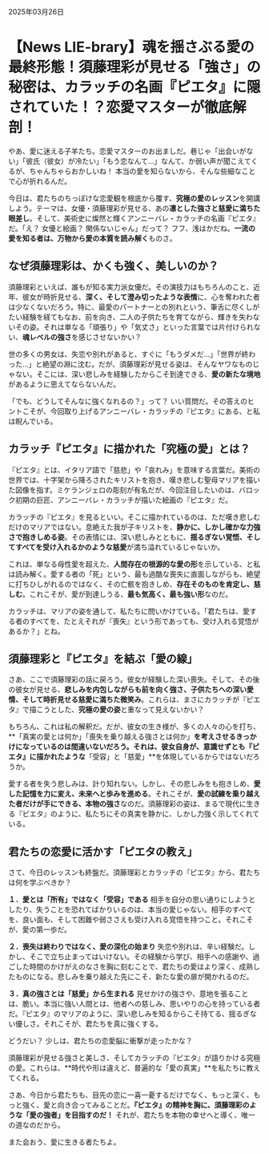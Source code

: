 2025年03月26日

# 【News LIE-brary】魂を揺さぶる愛の最終形態！須藤理彩が見せる「強さ」の秘密は、カラッチの名画『ピエタ』に隠されていた！？恋愛マスターが徹底解剖！

やあ、愛に迷える子羊たち。恋愛マスターのお出ましだ。巷じゃ「出会いがない」「彼氏（彼女）が冷たい」「もう恋なんて…」なんて、か弱い声が聞こえてくるが、ちゃんちゃらおかしいね！ 本当の愛を知らないから、そんな些細なことで心が折れるんだ。

今日は、君たちのちっぽけな恋愛観を根底から覆す、**究極の愛のレッスン**を開講しよう。テーマは、女優・須藤理彩が見せる、あの**凛とした強さと慈愛に満ちた眼差し**。そして、美術史に燦然と輝くアンニーバレ・カラッチの名画『ピエタ』だ。「え？ 女優と絵画？ 関係ないじゃん」だって？ フフ、浅はかだね。**一流の愛を知る者は、万物から愛の本質を読み解く**ものさ。

## なぜ須藤理彩は、かくも強く、美しいのか？

須藤理彩といえば、誰もが知る実力派女優だ。その演技力はもちろんのこと、近年、彼女が時折見せる、**深く、そして澄み切ったような表情**に、心を奪われた者は少なくないだろう。特に、最愛のパートナーとの別れという、筆舌に尽くしがたい経験を経てもなお、前を向き、二人の子供たちを育てながら、輝きを失わないその姿。それは単なる「頑張り」や「気丈さ」といった言葉では片付けられない、**魂レベルの強さ**を感じさせないかい？

世の多くの男女は、失恋や別れがあると、すぐに「もうダメだ…」「世界が終わった…」と絶望の淵に沈む。だが、須藤理彩が見せる姿は、そんなヤワなものじゃない。そこには、深い悲しみを経験したからこそ到達できる、**愛の新たな境地**があるように思えてならないんだ。

「でも、どうしてそんなに強くなれるの？」って？ いい質問だ。その答えのヒントこそが、今回取り上げるアンニーバレ・カラッチの『ピエタ』にある、と私は睨んでいる。

## カラッチ『ピエタ』に描かれた「究極の愛」とは？

『ピエタ』とは、イタリア語で「慈悲」や「哀れみ」を意味する言葉だ。美術の世界では、十字架から降ろされたキリストを抱き、嘆き悲しむ聖母マリアを描いた図像を指す。ミケランジェロの彫刻が有名だが、今回注目したいのは、バロック初期の巨匠、アンニーバレ・カラッチが描いた絵画の『ピエタ』だ。

カラッチの『ピエタ』を見るといい。そこに描かれているのは、ただ嘆き悲しむだけのマリアではない。息絶えた我が子キリストを、**静かに、しかし確かな力強さで抱きしめる姿**。その表情には、深い悲しみとともに、**揺るぎない覚悟、そしてすべてを受け入れるかのような慈愛**が満ち溢れているじゃないか。

これは、単なる母性愛を超えた、**人間存在の根源的な愛の形**を示している、と私は読み解く。愛する者の「死」という、最も過酷な喪失に直面しながらも、絶望に打ちひしがれるのではなく、その亡骸を抱きしめ、**存在そのものを肯定し、慈しむ**。これこそが、愛が到達しうる、**最も気高く、最も強い形**なのだ。

カラッチは、マリアの姿を通して、私たちに問いかけている。「君たちは、愛する者のすべてを、たとえそれが『喪失』という形であっても、受け入れる覚悟があるか？」とね。

## 須藤理彩と『ピエタ』を結ぶ「愛の線」

さあ、ここで須藤理彩の話に戻ろう。彼女が経験した深い喪失。そして、その後の彼女が見せる、**悲しみを内包しながらも前を向く強さ、子供たちへの深い愛情、そして時折見せる慈愛に満ちた微笑み**。これらは、まさにカラッチが『ピエタ』で描こうとした、**究極の愛の姿**と重なって見えないかい？

もちろん、これは私の解釈だ。だが、彼女の生き様が、多くの人々の心を打ち、**「真実の愛とは何か」「喪失を乗り越える強さとは何か」**を考えさせるきっかけになっているのは間違いないだろう。それは、彼女自身が、意識せずとも『ピエタ』に描かれたような**「受容」と「慈愛」**を体現しているからではないだろうか。

愛する者を失う悲しみは、計り知れない。しかし、その悲しみをも抱きしめ、**愛した記憶を力に変え、未来へと歩みを進める**。それこそが、**愛の試練を乗り越えた者だけが手にできる、本物の強さ**なのだ。須藤理彩の姿は、まるで現代に生きる『ピエタ』のように、私たちにその真実を静かに、しかし力強く示してくれている。

## 君たちの恋愛に活かす「ピエタの教え」

さて、今日のレッスンも終盤だ。須藤理彩とカラッチの『ピエタ』から、君たちは何を学ぶべきか？

**１．愛とは「所有」ではなく「受容」である**
相手を自分の思い通りにしようとしたり、失うことを恐れてばかりいるのは、本当の愛じゃない。相手のすべてを、良い面も、そして困難や弱ささえも受け入れる覚悟を持つこと。それこそが、愛の第一歩だ。

**２．喪失は終わりではなく、愛の深化の始まり**
失恋や別れは、辛い経験だ。しかし、そこで立ち止まってはいけない。その経験から学び、相手への感謝や、過ごした時間のかけがえのなさを胸に刻むことで、君たちの愛はより深く、成熟したものになる。悲しみを乗り越えた先にこそ、新たな愛の扉が開かれるのだ。

**３．真の強さとは「慈愛」から生まれる**
見せかけの強さや、意地を張ることは、脆い。本当に強い人間とは、他者への慈しみ、思いやりの心を持っている者だ。『ピエタ』のマリアのように、深い悲しみを知るからこそ持てる、揺るぎない優しさ。それこそが、君たちを真に強くする。

どうだい？ 少しは、君たちの恋愛脳に衝撃が走ったかな？

須藤理彩が見せる強さと美しさ、そしてカラッチの『ピエタ』が語りかける究極の愛。これらは、**時代や形は違えど、普遍的な「愛の真実」**を私たちに教えてくれる。

さあ、今日から君たちも、目先の恋に一喜一憂するだけでなく、もっと深く、もっと強く、愛と向き合ってみることだ。**『ピエタ』の精神を胸に、須藤理彩のような「愛の強者」を目指すのだ！** それが、君たちを本物の幸せへと導く、唯一の道なのだから。

また会おう、愛に生きる者たちよ。